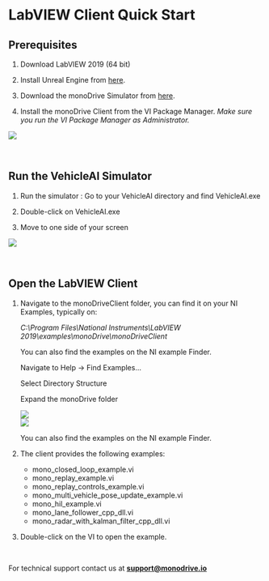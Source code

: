 # LabVIEW Client Quick Start

## Prerequisites 

1. Download LabVIEW 2019 (64 bit) 

2. Install Unreal Engine from [here](https://www.unrealengine.com/en-US/).

3. Download the monoDrive Simulator from [here](https://www.monodrive.io/register).

4. Install the monoDrive Client from the VI Package Manager. *Make sure you run the VI Package Manager as Administrator.*

<div class="img_container">
    <img class='lg_img' src="https://github.com/monoDriveIO/documentation/raw/master/docs/LV_client/quick_start_img/prereq.png"/>
</div>

<p>&nbsp;</p>


## Run the VehicleAI Simulator

1. Run the simulator : Go to your VehicleAI directory and find VehicleAI.exe

2. Double-click on VehicleAI.exe

3. Move to one side of your screen

<div class="img_container">
    <img class='lg_img' src="https://github.com/monoDriveIO/documentation/raw/master/docs/LV_client/quick_start_img/runVehicleAI.png"/>
</div>

<p>&nbsp;</p>

## Open the LabVIEW Client

1. Navigate to the monoDriveClient folder, you can find it on your NI Examples, typically on:

    *C:\Program Files\National Instruments\LabVIEW 2019\examples\monoDrive\monoDriveClient* 

    You can also find the examples on the NI example Finder.

    Navigate to Help -> Find Examples...

    Select Directory Structure

    Expand the monoDrive folder


    <div class="img_container">
    <img class='lg_img' src="https://github.com/monoDriveIO/documentation/raw/master/docs/LV_client/quick_start_img/find_examples.png"/>
    </div>

    <div class="img_container">
    <img class='lg_img' src="https://github.com/monoDriveIO/documentation/raw/master/docs/LV_client/quick_start_img/find_examples2.png"/>
    </div>


    You can also find the examples on the NI example Finder.

2. The client provides the following examples:

    - mono_closed_loop_example.vi
    - mono_replay_example.vi
    - mono_replay_controls_example.vi
    - mono_multi_vehicle_pose_update_example.vi
    - mono_hil_example.vi
    - mono_lane_follower_cpp_dll.vi
    - mono_radar_with_kalman_filter_cpp_dll.vi

3. Double-click on the VI to open the example.


<p>&nbsp;</p>


For technical support contact us at <b>support@monodrive.io</b>
<p>&nbsp;</p>

